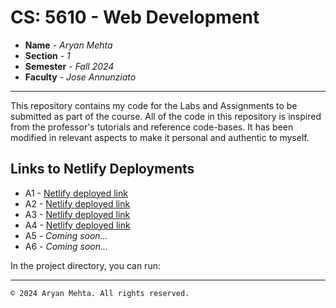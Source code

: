 # CS: 5610 - Web Development

* **Name** _- Aryan Mehta_
* **Section** _- 1_
* **Semester** _- Fall 2024_
* **Faculty** _- Jose Annunziato_
---

This repository contains my code for the Labs and Assignments to be submitted as part of the course. All of the code in this repository is inspired from the professor's tutorials and reference code-bases. It has been modified in relevant aspects to make it personal and authentic to myself.

## Links to Netlify Deployments

* A1 - [Netlify deployed link](https://a1--wonderful-yeot-c88b8d.netlify.app/#/Labs/Lab1)
* A2 - [Netlify deployed link](https://a2--wonderful-yeot-c88b8d.netlify.app/#/Labs/Lab1)
* A3 - [Netlify deployed link](https://a3--wonderful-yeot-c88b8d.netlify.app/#/Labs/Lab1)
* A4 - [Netlify deployed link](https://a4--wonderful-yeot-c88b8d.netlify.app/#/Labs/Lab1)
* A5 - _Coming soon..._
* A6 - _Coming soon..._

In the project directory, you can run:

---
`© 2024 Aryan Mehta. All rights reserved.`
